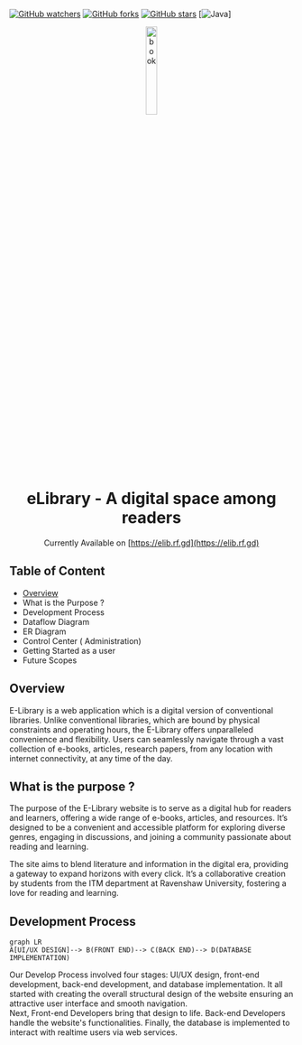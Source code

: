 [![GitHub watchers](https://img.shields.io/github/watchers/nyctophile07/elib.io?style=social&label=Watch&maxAge=2592000)](https://GitHub.com/nyctophile07/elib.io/watchers/)
[![GitHub forks](https://img.shields.io/github/forks/nyctophile07/elib.io?style=social&label=Fork&maxAge=2592000)](https://GitHub.com/nyctophile07/elib.io/network/)
[![GitHub stars](https://img.shields.io/github/stars/nyctophile07/elib.io?style=social&label=Star&maxAge=2592000)](https://GitHub.com/nyctophile07/elib.io/stargazers/)
[![Java]()]

<div align="center"> 

<img src="https://cdn-icons-png.freepik.com/512/10089/10089764.png" alt="book" width=20%>

# **eLibrary - A digital space among readers**
Currently Available on [https://elib.rf.gd](https://elib.rf.gd)

</div>


## **Table of Content**
- [Overview](#Overview)
- What is the Purpose ?
- Development Process
- Dataflow Diagram
- ER Diagram
- Control Center ( Administration)
- Getting Started as a user
- Future Scopes

## Overview
E-Library is a web application which is a digital version of conventional libraries. Unlike conventional libraries, which are bound by physical constraints and operating hours, the E-Library offers unparalleled convenience and flexibility. Users can seamlessly navigate through a vast collection of e-books, articles, research papers, from any location with internet connectivity, at any time of the day. 

## What is the purpose ?
The purpose of the E-Library website is to serve as a digital hub for readers and learners, offering a wide range of e-books, articles, and resources. It’s designed to be a convenient and accessible platform for exploring diverse genres, engaging in discussions, and joining a community passionate about reading and learning.

The site aims to blend literature and information in the digital era, providing a gateway to expand horizons with every click. It’s a collaborative creation by students from the ITM department at Ravenshaw University, fostering a love for reading and learning.

## Development Process

```mermaid
graph LR
A[UI/UX DESIGN]--> B(FRONT END)--> C(BACK END)--> D(DATABASE IMPLEMENTATION)
```

Our Develop Process involved four stages: UI/UX design, front-end development, back-end development, and database implementation. It all started with creating the overall structural design of the website ensuring an attractive user interface and smooth navigation.<br>
Next, Front-end Developers bring that design to life. Back-end Developers handle the website's functionalities. Finally, the database is implemented to interact with realtime users via web services.

